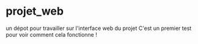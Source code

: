# projet_web
un dépot pour travailler sur l'interface  web du projet
C'est un premier test pour voir comment cela fonctionne !
